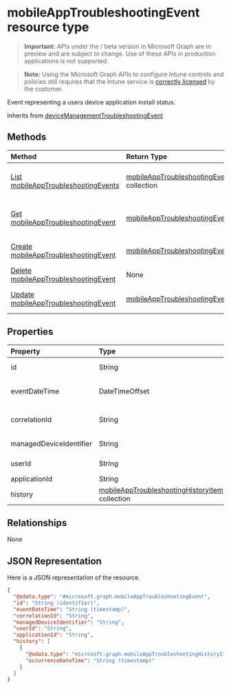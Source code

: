 ﻿# mobileAppTroubleshootingEvent resource type

> **Important:** APIs under the / beta version in Microsoft Graph are in preview and are subject to change. Use of these APIs in production applications is not supported.

> **Note:** Using the Microsoft Graph APIs to configure Intune controls and policies still requires that the Intune service is [correctly licensed](https://go.microsoft.com/fwlink/?linkid=839381) by the customer.

Event representing a users device application install status.

Inherits from [deviceManagementTroubleshootingEvent](../resources/intune_troubleshooting_devicemanagementtroubleshootingevent.md)

## Methods
|Method|Return Type|Description|
|:---|:---|:---|
|[List mobileAppTroubleshootingEvents](../api/intune_troubleshooting_mobileapptroubleshootingevent_list.md)|[mobileAppTroubleshootingEvent](../resources/intune_troubleshooting_mobileapptroubleshootingevent.md) collection|List properties and relationships of the [mobileAppTroubleshootingEvent](../resources/intune_troubleshooting_mobileapptroubleshootingevent.md) objects.|
|[Get mobileAppTroubleshootingEvent](../api/intune_troubleshooting_mobileapptroubleshootingevent_get.md)|[mobileAppTroubleshootingEvent](../resources/intune_troubleshooting_mobileapptroubleshootingevent.md)|Read properties and relationships of the [mobileAppTroubleshootingEvent](../resources/intune_troubleshooting_mobileapptroubleshootingevent.md) object.|
|[Create mobileAppTroubleshootingEvent](../api/intune_troubleshooting_mobileapptroubleshootingevent_create.md)|[mobileAppTroubleshootingEvent](../resources/intune_troubleshooting_mobileapptroubleshootingevent.md)|Create a new [mobileAppTroubleshootingEvent](../resources/intune_troubleshooting_mobileapptroubleshootingevent.md) object.|
|[Delete mobileAppTroubleshootingEvent](../api/intune_troubleshooting_mobileapptroubleshootingevent_delete.md)|None|Deletes a [mobileAppTroubleshootingEvent](../resources/intune_troubleshooting_mobileapptroubleshootingevent.md).|
|[Update mobileAppTroubleshootingEvent](../api/intune_troubleshooting_mobileapptroubleshootingevent_update.md)|[mobileAppTroubleshootingEvent](../resources/intune_troubleshooting_mobileapptroubleshootingevent.md)|Update the properties of a [mobileAppTroubleshootingEvent](../resources/intune_troubleshooting_mobileapptroubleshootingevent.md) object.|

## Properties
|Property|Type|Description|
|:---|:---|:---|
|id|String|UUID for the object Inherited from [deviceManagementTroubleshootingEvent](../resources/intune_troubleshooting_devicemanagementtroubleshootingevent.md)|
|eventDateTime|DateTimeOffset|Time when the event occurred . Inherited from [deviceManagementTroubleshootingEvent](../resources/intune_troubleshooting_devicemanagementtroubleshootingevent.md)|
|correlationId|String|Id used for tracing the failure in the service. Inherited from [deviceManagementTroubleshootingEvent](../resources/intune_troubleshooting_devicemanagementtroubleshootingevent.md)|
|managedDeviceIdentifier|String|Device identifier created or collected by Intune.|
|userId|String|Identifier for the user that tried to enroll the device.|
|applicationId|String|Intune application identifier.|
|history|[mobileAppTroubleshootingHistoryItem](../resources/intune_troubleshooting_mobileapptroubleshootinghistoryitem.md) collection|Intune Mobile Application Troubleshooting History Item|

## Relationships
None
## JSON Representation
Here is a JSON representation of the resource.
<!-- {
  "blockType": "resource",
  "keyProperty": "id",
  "@odata.type": "microsoft.graph.mobileAppTroubleshootingEvent"
}
-->
``` json
{
  "@odata.type": "#microsoft.graph.mobileAppTroubleshootingEvent",
  "id": "String (identifier)",
  "eventDateTime": "String (timestamp)",
  "correlationId": "String",
  "managedDeviceIdentifier": "String",
  "userId": "String",
  "applicationId": "String",
  "history": [
    {
      "@odata.type": "microsoft.graph.mobileAppTroubleshootingHistoryItem",
      "occurrenceDateTime": "String (timestamp)"
    }
  ]
}
```






